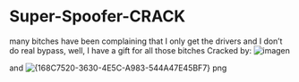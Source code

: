 # Super-Spoofer-CRACK
many bitches have been complaining that I only get the drivers and I don’t do real bypass, well, I have a gift for all those bitches
Cracked by: ![imagen](https://user-images.githubusercontent.com/95001569/173787328-e6c72668-f6eb-4dea-ab23-955d3fb7e628.png)

and ![{168C7520-3630-4E5C-A983-544A47E45BF7} png](https://user-images.githubusercontent.com/95001569/173787549-665b26b8-209f-4ca8-9a42-6da2dcab9e7b.jpg)
